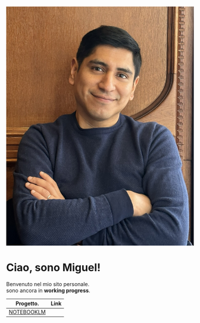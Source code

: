 ![La mia foto](foto.jpeg)

# Ciao, sono Miguel!

Benvenuto nel mio sito personale.  
sono ancora in **working progress**.

| Progetto.  | Link |
|------------|---------|
| [NOTEBOOKLM](https://notebooklm.google.com/?pli=1) |
<!--
**MiguelAngel-84/MiguelAngel-84** is a ✨ _special_ ✨ repository because its `README.md` (this file) appears on your GitHub profile.

Here are some ideas to get you started:

- 🔭 I’m currently working on ...
- 🌱 I’m currently learning ...
- 👯 I’m looking to collaborate on ...
- 🤔 I’m looking for help with ...
- 💬 Ask me about ...
- 📫 How to reach me: ...
- 😄 Pronouns: ...
- ⚡ Fun fact: ...
-->
